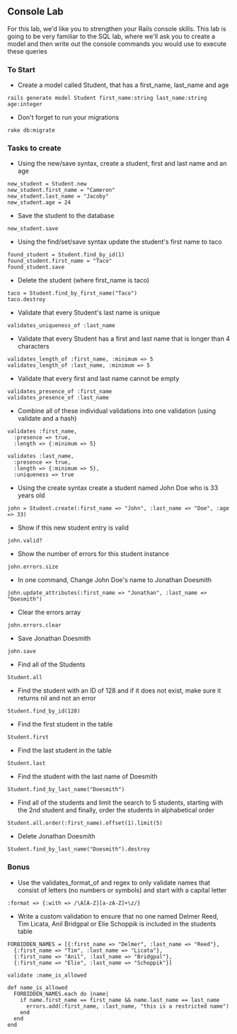 ## Console Lab

For this lab, we'd like you to strengthen your Rails console skills. This lab is going to be very familiar to the SQL lab, where we'll ask you to create a model and then write out the console commands you would use to execute these queries

### To Start

* Create a model called Student, that has a first_name, last_name and age

```
rails generate model Student first_name:string last_name:string age:integer
```
* Don't forget to run your migrations

```
rake db:migrate
```

### Tasks to create

* Using the new/save syntax, create a student, first and last name and an age

```
new_student = Student.new
new_student.first_name = "Cameron"
new_student.last_name = "Jacoby"
new_student.age = 24
```
* Save the student to the database

```
new_student.save
```
* Using the find/set/save syntax update the student's first name to taco

```
found_student = Student.find_by_id(1)
found_student.first_name = "Taco"
found_student.save
```
* Delete the student (where first_name is taco)

```
taco = Student.find_by_first_name("Taco")
taco.destroy
```
* Validate that every Student's last name is unique

```
validates_uniqueness_of :last_name
```
* Validate that every Student has a first and last name that is longer than 4 characters

```
validates_length_of :first_name, :minimum => 5
validates_length_of :last_name, :minimum => 5
```
* Validate that every first and last name cannot be empty

```
validates_presence_of :first_name
validates_presence_of :last_name
```
* Combine all of these individual validations into one validation (using validate and a hash)

```
validates :first_name,
  :presence => true,
  :length => {:minimum => 5}

validates :last_name,
  :presence => true,
  :length => {:minimum => 5},
  :uniqueness => true
```
* Using the create syntax create a student named John Doe who is 33 years old

```
john = Student.create(:first_name => "John", :last_name => "Doe", :age => 33)
```
* Show if this new student entry is valid

```
john.valid?
```
* Show the number of errors for this student instance

```
john.errors.size
```
* In one command, Change John Doe's name to Jonathan Doesmith

```
john.update_attributes(:first_name => "Jonathan", :last_name => "Doesmith")
```
* Clear the errors array

```
john.errors.clear
```
* Save Jonathan Doesmith

```
john.save
```
* Find all of the Students

```
Student.all
```
* Find the student with an ID of 128 and if it does not exist, make sure it returns nil and not an error

```
Student.find_by_id(128)
```
* Find the first student in the table

```
Student.first
```
* Find the last student in the table

```
Student.last
```
* Find the student with the last name of Doesmith

```
Student.find_by_last_name("Doesmith")
```
* Find all of the students and limit the search to 5 students, starting with the 2nd student and finally, order the students in alphabetical order

```
Student.all.order(:first_name).offset(1).limit(5)
```
* Delete Jonathan Doesmith

```
Student.find_by_last_name("Doesmith").destroy
```

### Bonus

* Use the validates_format_of and regex to only validate names that consist of letters (no numbers or symbols) and start with a capital letter

```
:format => {:with => /\A[A-Z][a-zA-Z]+\z/}
```

* Write a custom validation to ensure that no one named Delmer Reed, Tim Licata, Anil Bridgpal or Elie Schoppik is included in the students table

```
FORBIDDEN_NAMES = [{:first_name => "Delmer", :last_name => "Reed"},
  {:first_name => "Tim", :last_name => "Licata"},
  {:first_name => "Anil", :last_name => "Bridgpal"},
  {:first_name => "Elie", :last_name => "Schoppik"}]

validate :name_is_allowed

def name_is_allowed
  FORBIDDEN_NAMES.each do |name|
    if name.first_name == first_name && name.last_name == last_name
      errors.add(:first_name, :last_name, "this is a restricted name")
    end
  end
end
```
